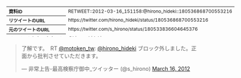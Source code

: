 <table style="font-size: 9pt; width: 610px; margin-bottom: 20px; height: 80px;">
<tbody>
    <tr>
        <th align=left>資料ID</th>
        <td align=left>RETWEET::2012-03-16_151158:@hirono_hideki::180536868700553216</td>
    </tr>
    <tr>
        <th align=left>リツイートのURL</th>
        <td align=left>https://twitter.com/hirono_hideki/status/180536868700553216</td>
    </tr>
    <tr>
        <th align=left>元のツイートのURL</th>
        <td align=left>https://twitter.com/s_hirono/status/180533836604645376</td>
    </tr>
    <tr>
        <th align=left>リツイートしたアカウント</th>
        <td align=left>@hirono_hideki</td>
    </tr>
    <tr>
        <th align=left>元のツイートのアカウント</th>
        <td align=left>@s_hirono</td>
    </tr>
    <tr>
        <th align=left>リツイートしたユーザ名</th>
        <td align=left>刑事告発・非常上告＼金沢地方検察庁御中</td>
    </tr>
    <tr>
        <th align=left>元のツイートのユーザ名</th>
        <td align=left>非常上告-最高検察庁御中_ツイッター</td>
    </tr>
    <tr>
        <th align=left>ツイートの記録日時</th>
        <td align=left>created_at 2022-08-24_1522</td>
    </tr>
</tbody>
</table>
<blockquote class="twitter-tweet" data-width="450"  data-lang="ja"><p lang="ja" dir="ltr">了解です。　RT <a href="https://twitter.com/motoken_tw?ref_src=twsrc%5Etfw">@motoken_tw</a>: <a href="https://twitter.com/hirono_hideki?ref_src=twsrc%5Etfw">@hirono_hideki</a> ブロック外しました。正面から批判させていただきます。</p>&mdash; 非常上告-最高検察庁御中_ツイッター (@s_hirono) <a href="https://twitter.com/s_hirono/status/180533836604645376?ref_src=twsrc%5Etfw">March 16, 2012</a></blockquote>
<script async src="https://platform.twitter.com/widgets.js" charset="utf-8"></script>


